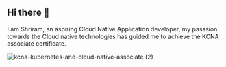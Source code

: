 ## Hi there 👋

I am Shriram, an aspiring Cloud Native Application developer, my passsion towards the Cloud native technologies has guided me to achieve the KCNA associate certificate.

![kcna-kubernetes-and-cloud-native-associate (2)](https://github.com/user-attachments/assets/c016a287-4d87-410d-8d67-9b91e0e3169f)

<!--
**shriram-rajasekaran/shriram-rajasekaran** is a ✨ _special_ ✨ repository because its `README.md` (this file) appears on your GitHub profile.

Here are some ideas to get you started:

- 🔭 I’m currently working on ...
- 🌱 I’m currently learning ...
- 👯 I’m looking to collaborate on ...
- 🤔 I’m looking for help with ...
- 💬 Ask me about ...
- 📫 How to reach me: ...
- 😄 Pronouns: ...
- ⚡ Fun fact: ...
-->
